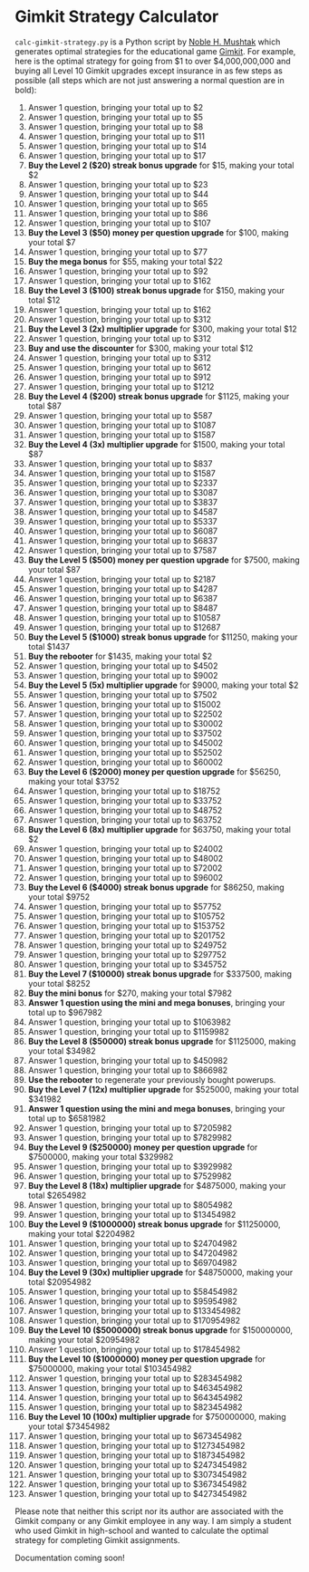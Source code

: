 # Gimkit Strategy Calculator #
`calc-gimkit-strategy.py` is a Python script by [Noble H. Mushtak](https://noblemushtak.pythonanywhere.com/) which generates optimal strategies for the educational game [Gimkit](https://www.gimkit.com/). For example, here is the optimal strategy for going from $1 to over $4,000,000,000 and buying all Level 10 Gimkit upgrades except insurance in as few steps as possible (all steps which are not just answering a normal question are in bold):

1. Answer 1 question, bringing your total up to $2
2. Answer 1 question, bringing your total up to $5
3. Answer 1 question, bringing your total up to $8
4. Answer 1 question, bringing your total up to $11
5. Answer 1 question, bringing your total up to $14
6. Answer 1 question, bringing your total up to $17
7. **Buy the Level 2 ($20) streak bonus upgrade** for $15, making your total $2
8. Answer 1 question, bringing your total up to $23
9. Answer 1 question, bringing your total up to $44
10. Answer 1 question, bringing your total up to $65
11. Answer 1 question, bringing your total up to $86
12. Answer 1 question, bringing your total up to $107
13. **Buy the Level 3 ($50) money per question upgrade** for $100, making your total $7
14. Answer 1 question, bringing your total up to $77
15. **Buy the mega bonus** for $55, making your total $22
16. Answer 1 question, bringing your total up to $92
17. Answer 1 question, bringing your total up to $162
18. **Buy the Level 3 ($100) streak bonus upgrade** for $150, making your total $12
19. Answer 1 question, bringing your total up to $162
20. Answer 1 question, bringing your total up to $312
21. **Buy the Level 3 (2x) multiplier upgrade** for $300, making your total $12
22. Answer 1 question, bringing your total up to $312
23. **Buy and use the discounter** for $300, making your total $12
24. Answer 1 question, bringing your total up to $312
25. Answer 1 question, bringing your total up to $612
26. Answer 1 question, bringing your total up to $912
27. Answer 1 question, bringing your total up to $1212
28. **Buy the Level 4 ($200) streak bonus upgrade** for $1125, making your total $87
29. Answer 1 question, bringing your total up to $587
30. Answer 1 question, bringing your total up to $1087
31. Answer 1 question, bringing your total up to $1587
32. **Buy the Level 4 (3x) multiplier upgrade** for $1500, making your total $87
33. Answer 1 question, bringing your total up to $837
34. Answer 1 question, bringing your total up to $1587
35. Answer 1 question, bringing your total up to $2337
36. Answer 1 question, bringing your total up to $3087
37. Answer 1 question, bringing your total up to $3837
38. Answer 1 question, bringing your total up to $4587
39. Answer 1 question, bringing your total up to $5337
40. Answer 1 question, bringing your total up to $6087
41. Answer 1 question, bringing your total up to $6837
42. Answer 1 question, bringing your total up to $7587
43. **Buy the Level 5 ($500) money per question upgrade** for $7500, making your total $87
44. Answer 1 question, bringing your total up to $2187
45. Answer 1 question, bringing your total up to $4287
46. Answer 1 question, bringing your total up to $6387
47. Answer 1 question, bringing your total up to $8487
48. Answer 1 question, bringing your total up to $10587
49. Answer 1 question, bringing your total up to $12687
50. **Buy the Level 5 ($1000) streak bonus upgrade** for $11250, making your total $1437
51. **Buy the rebooter** for $1435, making your total $2
52. Answer 1 question, bringing your total up to $4502
53. Answer 1 question, bringing your total up to $9002
54. **Buy the Level 5 (5x) multiplier upgrade** for $9000, making your total $2
55. Answer 1 question, bringing your total up to $7502
56. Answer 1 question, bringing your total up to $15002
57. Answer 1 question, bringing your total up to $22502
58. Answer 1 question, bringing your total up to $30002
59. Answer 1 question, bringing your total up to $37502
60. Answer 1 question, bringing your total up to $45002
61. Answer 1 question, bringing your total up to $52502
62. Answer 1 question, bringing your total up to $60002
63. **Buy the Level 6 ($2000) money per question upgrade** for $56250, making your total $3752
64. Answer 1 question, bringing your total up to $18752
65. Answer 1 question, bringing your total up to $33752
66. Answer 1 question, bringing your total up to $48752
67. Answer 1 question, bringing your total up to $63752
68. **Buy the Level 6 (8x) multiplier upgrade** for $63750, making your total $2
69. Answer 1 question, bringing your total up to $24002
70. Answer 1 question, bringing your total up to $48002
71. Answer 1 question, bringing your total up to $72002
72. Answer 1 question, bringing your total up to $96002
73. **Buy the Level 6 ($4000) streak bonus upgrade** for $86250, making your total $9752
74. Answer 1 question, bringing your total up to $57752
75. Answer 1 question, bringing your total up to $105752
76. Answer 1 question, bringing your total up to $153752
77. Answer 1 question, bringing your total up to $201752
78. Answer 1 question, bringing your total up to $249752
79. Answer 1 question, bringing your total up to $297752
80. Answer 1 question, bringing your total up to $345752
81. **Buy the Level 7 ($10000) streak bonus upgrade** for $337500, making your total $8252
82. **Buy the mini bonus** for $270, making your total $7982
83. **Answer 1 question using the mini and mega bonuses**, bringing your total up to $967982
84. Answer 1 question, bringing your total up to $1063982
85. Answer 1 question, bringing your total up to $1159982
86. **Buy the Level 8 ($50000) streak bonus upgrade** for $1125000, making your total $34982
87. Answer 1 question, bringing your total up to $450982
88. Answer 1 question, bringing your total up to $866982
89. **Use the rebooter** to regenerate your previously bought powerups.
90. **Buy the Level 7 (12x) multiplier upgrade** for $525000, making your total $341982
91. **Answer 1 question using the mini and mega bonuses**, bringing your total up to $6581982
92. Answer 1 question, bringing your total up to $7205982
93. Answer 1 question, bringing your total up to $7829982
94. **Buy the Level 9 ($250000) money per question upgrade** for $7500000, making your total $329982
95. Answer 1 question, bringing your total up to $3929982
96. Answer 1 question, bringing your total up to $7529982
97. **Buy the Level 8 (18x) multiplier upgrade** for $4875000, making your total $2654982
98. Answer 1 question, bringing your total up to $8054982
99. Answer 1 question, bringing your total up to $13454982
100. **Buy the Level 9 ($1000000) streak bonus upgrade** for $11250000, making your total $2204982
101. Answer 1 question, bringing your total up to $24704982
102. Answer 1 question, bringing your total up to $47204982
103. Answer 1 question, bringing your total up to $69704982
104. **Buy the Level 9 (30x) multiplier upgrade** for $48750000, making your total $20954982
105. Answer 1 question, bringing your total up to $58454982
106. Answer 1 question, bringing your total up to $95954982
107. Answer 1 question, bringing your total up to $133454982
108. Answer 1 question, bringing your total up to $170954982
109. **Buy the Level 10 ($5000000) streak bonus upgrade** for $150000000, making your total $20954982
110. Answer 1 question, bringing your total up to $178454982
111. **Buy the Level 10 ($1000000) money per question upgrade** for $75000000, making your total $103454982
112. Answer 1 question, bringing your total up to $283454982
113. Answer 1 question, bringing your total up to $463454982
114. Answer 1 question, bringing your total up to $643454982
115. Answer 1 question, bringing your total up to $823454982
116. **Buy the Level 10 (100x) multiplier upgrade** for $750000000, making your total $73454982
117. Answer 1 question, bringing your total up to $673454982
118. Answer 1 question, bringing your total up to $1273454982
119. Answer 1 question, bringing your total up to $1873454982
120. Answer 1 question, bringing your total up to $2473454982
121. Answer 1 question, bringing your total up to $3073454982
122. Answer 1 question, bringing your total up to $3673454982
123. Answer 1 question, bringing your total up to $4273454982

Please note that neither this script nor its author are associated with the Gimkit company or any Gimkit employee in any way. I am simply a student who used Gimkit in high-school and wanted to calculate the optimal strategy for completing Gimkit assignments.

Documentation coming soon!